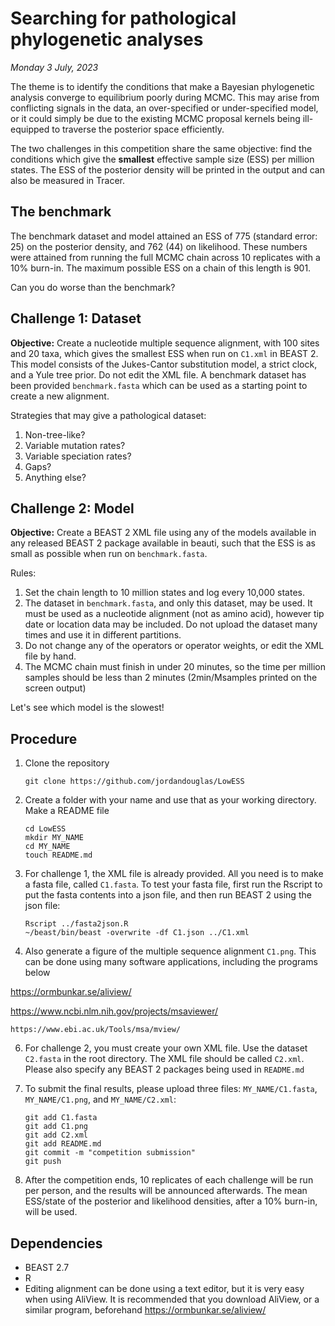 # Searching for pathological phylogenetic analyses

*Monday 3 July, 2023*


The theme is to identify the conditions that make a Bayesian phylogenetic analysis converge  to equilibrium poorly during MCMC. This may arise from conflicting signals in the data, an over-specified or under-specified model, or it could simply be due to the existing MCMC proposal kernels being ill-equipped to traverse the posterior space efficiently. 


The two challenges in this competition share the same objective: find the conditions which give the **smallest** effective sample size (ESS) per million states. The ESS of the posterior density will be printed in the output and can also be measured in Tracer. 


## The benchmark


The benchmark dataset and model attained an ESS of 775 (standard error: 25) on the posterior density, and 762 (44) on likelihood.
These numbers were attained from running the full MCMC chain across 10 replicates with a 10% burn-in. 
The maximum possible ESS on a chain of this length is 901.

Can you do worse than the benchmark? 



## Challenge 1: Dataset

**Objective:** Create a nucleotide multiple sequence alignment, with 100 sites and 20 taxa, which gives the smallest ESS when run on `C1.xml` in BEAST 2. 
This model consists of the Jukes-Cantor substitution model, a strict clock, and a Yule tree prior. 
Do not edit the XML file.
A benchmark dataset has been provided `benchmark.fasta` which can be used as a starting point to create a new alignment.

Strategies that may give a pathological dataset:

1. Non-tree-like?
2. Variable mutation rates?
3. Variable speciation rates?
4. Gaps?
5. Anything else?






## Challenge 2: Model

**Objective:** Create a BEAST 2 XML file using any of the models available in any released BEAST 2 package available in beauti, such that the ESS is as small as possible when run on `benchmark.fasta`.

Rules: 
1. Set the chain length to 10 million states and log every 10,000 states. 
2. The dataset in `benchmark.fasta`, and only this dataset, may be used. It must be used as a nucleotide alignment (not as amino acid), however tip date or location data may be included. Do not upload the dataset many times and use it in different partitions. 
3. Do not change any of the operators or operator weights, or edit the XML file by hand.  
4. The MCMC chain must finish in under 20 minutes, so the time per million samples should be less than 2 minutes (2min/Msamples printed on the screen output)


Let's see which model is the slowest!


## Procedure

1. Clone the repository
    ```
   git clone https://github.com/jordandouglas/LowESS
    ```

2. Create a folder with your name and use that as your working directory. Make a README file
   ```
   cd LowESS
   mkdir MY_NAME
   cd MY_NAME
   touch README.md
   ```

3. For challenge 1, the XML file is already provided. All you need is to make a fasta file, called `C1.fasta`. To test your fasta file, first run the Rscript to put the fasta contents into a json file, and then run BEAST 2 using the json file: 
   ```
   Rscript ../fasta2json.R
   ~/beast/bin/beast -overwrite -df C1.json ../C1.xml
   ```


4. Also generate a figure of the multiple sequence alignment `C1.png`. This can be done using many software applications, including the programs below
 
 https://ormbunkar.se/aliview/

   https://www.ncbi.nlm.nih.gov/projects/msaviewer/

    https://www.ebi.ac.uk/Tools/msa/mview/
   
   

6. For challenge 2, you must create your own XML file. Use the dataset `C2.fasta` in the root directory. The XML file should be called `C2.xml`.
   Please also specify any BEAST 2 packages being used in `README.md`
   
7. To submit the final results, please upload three files: `MY_NAME/C1.fasta`,  `MY_NAME/C1.png`, and `MY_NAME/C2.xml`:
   ```
   git add C1.fasta
   git add C1.png
   git add C2.xml
   git add README.md
   git commit -m "competition submission"
   git push
   ```

8. After the competition ends, 10 replicates of each challenge will be run per person, and the results will be announced afterwards. The mean ESS/state of the posterior and likelihood densities, after a 10% burn-in, will be used. 


## Dependencies

- BEAST 2.7
- R
- Editing alignment can be done using a text editor, but it is very easy when using AliView.  It is recommended that you download AliView, or a similar program, beforehand https://ormbunkar.se/aliview/




   
